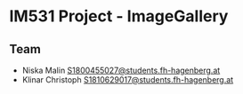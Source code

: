 
# IM531 Project - ImageGallery

## Team

  - Niska Malin 	S1800455027@students.fh-hagenberg.at
  - Klinar Christoph	S1810629017@students.fh-hagenberg.at
